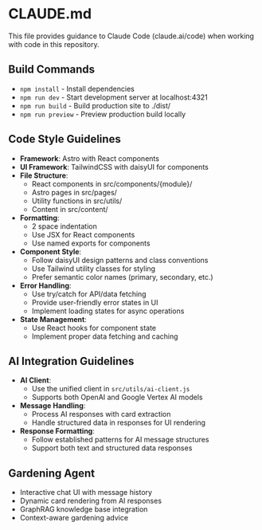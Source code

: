 # CLAUDE.md

This file provides guidance to Claude Code (claude.ai/code) when working with code in this repository.

## Build Commands
- `npm install` - Install dependencies
- `npm run dev` - Start development server at localhost:4321
- `npm run build` - Build production site to ./dist/
- `npm run preview` - Preview production build locally

## Code Style Guidelines
- **Framework**: Astro with React components
- **UI Framework**: TailwindCSS with daisyUI for components
- **File Structure**: 
  - React components in src/components/{module}/
  - Astro pages in src/pages/
  - Utility functions in src/utils/
  - Content in src/content/
- **Formatting**: 
  - 2 space indentation
  - Use JSX for React components
  - Use named exports for components
- **Component Style**:
  - Follow daisyUI design patterns and class conventions
  - Use Tailwind utility classes for styling
  - Prefer semantic color names (primary, secondary, etc.)
- **Error Handling**:
  - Use try/catch for API/data fetching
  - Provide user-friendly error states in UI
  - Implement loading states for async operations
- **State Management**:
  - Use React hooks for component state
  - Implement proper data fetching and caching

## AI Integration Guidelines
- **AI Client**: 
  - Use the unified client in `src/utils/ai-client.js`
  - Supports both OpenAI and Google Vertex AI models
- **Message Handling**:
  - Process AI responses with card extraction
  - Handle structured data in responses for UI rendering
- **Response Formatting**:
  - Follow established patterns for AI message structures
  - Support both text and structured data responses

## Gardening Agent
- Interactive chat UI with message history
- Dynamic card rendering from AI responses
- GraphRAG knowledge base integration
- Context-aware gardening advice